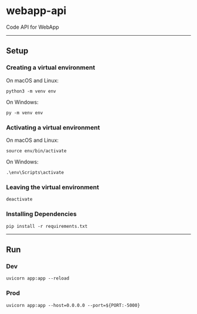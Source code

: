 # webapp-api
Code API for WebApp

---

## Setup

### Creating a virtual environment

On macOS and Linux:

`python3 -m venv env`

On Windows:

`py -m venv env`

### Activating a virtual environment

On macOS and Linux:

`source env/bin/activate`

On Windows:

`.\env\Scripts\activate`

### Leaving the virtual environment

`deactivate`

### Installing Dependencies

`pip install -r requirements.txt`

---

## Run

### Dev

`uvicorn app:app --reload`

### Prod

`uvicorn app:app --host=0.0.0.0 --port=${PORT:-5000}`
